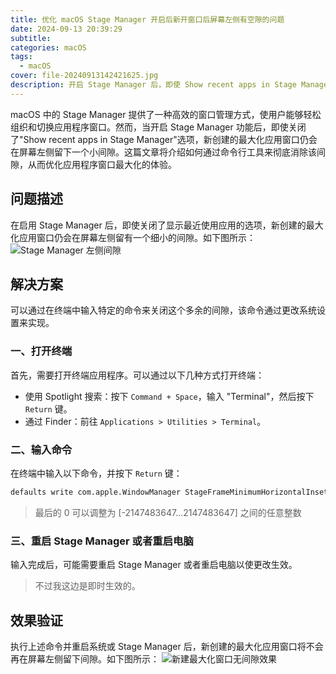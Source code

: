 ```yaml
---
title: 优化 macOS Stage Manager 开启后新开窗口后屏幕左侧有空隙的问题
date: 2024-09-13 20:39:29
subtitle: 
categories: macOS
tags:
  - macOS
cover: file-20240913142421625.jpg
description: 开启 Stage Manager 后，即使 Show recent apps in Stage Manager 关闭，新建应用全屏窗口后，屏幕左侧仍然存在很小的间隙，可以使用这行命令进行关闭。
---
```

macOS 中的 Stage Manager 提供了一种高效的窗口管理方式，使用户能够轻松组织和切换应用程序窗口。然而，当开启 Stage Manager 功能后，即使关闭了"Show recent apps in Stage Manager"选项，新创建的最大化应用窗口仍会在屏幕左侧留下一个小间隙。这篇文章将介绍如何通过命令行工具来彻底消除该间隙，从而优化应用程序窗口最大化的体验。
<!--more-->
## 问题描述

在启用 Stage Manager 后，即使关闭了显示最近使用应用的选项，新创建的最大化应用窗口仍会在屏幕左侧留有一个细小的间隙。如下图所示：
![Stage Manager 左侧间隙](file-20240913142548293.jpg)


## 解决方案

可以通过在终端中输入特定的命令来关闭这个多余的间隙，该命令通过更改系统设置来实现。

### 一、打开终端

首先，需要打开终端应用程序。可以通过以下几种方式打开终端：

- 使用 Spotlight 搜索：按下 `Command + Space`，输入 "Terminal"，然后按下 `Return` 键。
- 通过 Finder：前往 `Applications > Utilities > Terminal`。

### 二、输入命令

在终端中输入以下命令，并按下 `Return` 键：

```bash
defaults write com.apple.WindowManager StageFrameMinimumHorizontalInset -int 0
```

> 最后的 0 可以调整为 [-2147483647...2147483647] 之间的任意整数
### 三、重启 Stage Manager 或者重启电脑

输入完成后，可能需要重启 Stage Manager 或者重启电脑以使更改生效。

> 不过我这边是即时生效的。

## 效果验证

执行上述命令并重启系统或 Stage Manager 后，新创建的最大化应用窗口将不会再在屏幕左侧留下间隙。如下图所示：
![新建最大化窗口无间隙效果](file-20240913142622260.jpg)

